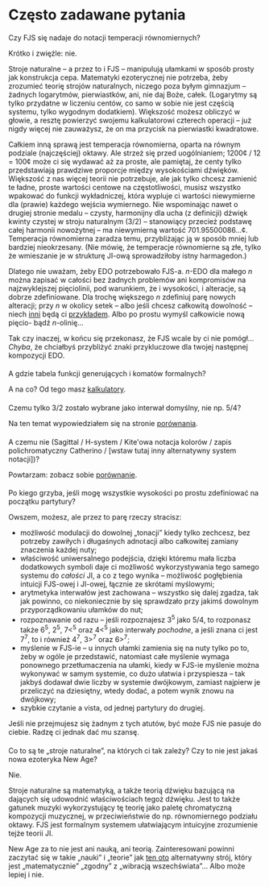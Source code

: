 ﻿# Często zadawane pytania

<style>h2 { font-weight: normal; font-size: 100%; }</style>

## Czy FJS się nadaje do notacji temperacji równomiernych?

Krótko i zwięźle: nie.

Stroje naturalne – a przez to i FJS – manipulują ułamkami w sposób prosty jak konstrukcja cepa. Matematyki ezoterycznej nie potrzeba, żeby zrozumieć teorię strojów naturalnych, niczego poza byłym gimnazjum – żadnych logarytmów, pierwiastków, ani, nie daj Boże, całek. (Logarytmy są tylko przydatne w liczeniu centów, co samo w sobie nie jest częścią systemu, tylko wygodnym dodatkiem). Większość możesz obliczyć w głowie, a resztę powierzyć swojemu kalkulatorowi czterech operacji – już nigdy więcej nie zauważysz, że on ma przycisk na pierwiastki kwadratowe.

Całkiem inną sprawą jest temperacja równomierna, oparta na równym podziale (najczęściej) oktawy. Ale strzeż się przed uogólnianiem; 1200¢ / 12 = 100¢ może ci się wydawać aż za proste, ale pamiętaj, że centy tylko przedstawiają prawdziwe proporcje między wysokościami dźwięków. Większość z nas więcej teorii nie potrzebuje, ale jak tylko chcesz zamienić te ładne, proste wartości centowe na częstotliwości, musisz wszystko wpakować do funkcji wykładniczej, która wypluje ci wartości niewymierne dla (prawie) każdego wejścia wymiernego. Nie wspominając nawet o drugiej stronie medalu – czysty, harmonijny dla ucha (z definicji) dźwięk kwinty czystej w stroju naturalnym (3/2) – stanowiący przecież podstawę całej harmonii nowożytnej – ma niewymierną wartość 701.95500086…¢. Temperacja równomierna zaradza temu, przybliżając ją w sposób mniej lub bardziej nieokrzesany. (Nie mówię, że temperacje równomierne są złe, tylko że wmieszanie je w strukturę JI-ową sprowadziłoby istny harmagedon.)

Dlatego nie uważam, żeby EDO potrzebowało FJS-a. *n*-EDO dla małego *n* można zapisać w całości bez żadnych problemów ani kompromisów na najzwyklejszej pięciolinii, pod warunkiem, że i wysokości, i alteracje, są dobrze zdefiniowane. Dla trochę większego *n* zdefiniuj parę nowych alteracji; przy *n* w okolicy setek – albo jeśli chcesz całkowitą dowolność – niech [inni](http://musictheory.zentral.zone/huntsystem1.html) będą ci [przykładem](http://sagittal.org/). Albo po prostu wymyśl całkowicie nową pięcio- bądź *n*-olinię…

Tak czy inaczej, w końcu się przekonasz, że FJS wcale by ci nie pomógł… *Chyba*, że chciałbyś przybliżyć znaki przykluczowe dla twojej następnej kompozycji EDO.

## A gdzie tabela funkcji generujących i komatów formalnych?

A na co? Od tego masz [kalkulatory](calc.html).

## Czemu tylko 3/2 zostało wybrane jako interwał domyślny, nie np. 5/4?

Na ten temat wypowiedziałem się na stronie [porównania](compare.html).

## A czemu nie (Sagittal / H-system / Kite'owa notacja kolorów / zapis polichromatyczny Catherino / \[wstaw tutaj inny alternatywny system notacji\])?

Powtarzam: zobacz sobie [porównanie](compare.html).

## Po kiego grzyba, jeśli mogę wszystkie wysokości po prostu zdefiniować na początku partytury?

Owszem, możesz, ale przez to parę rzeczy stracisz:

- możliwość modulacji do dowolnej „tonacji” kiedy tylko zechcesz, bez potrzeby zawiłych i długaśnych adnotacji albo całkowitej zamiany znaczenia każdej nuty;
- właściwość uniwersalnego podejścia, dzięki któremu mała liczba dodatkowych symboli daje ci możliwość wykorzystywania tego samego systemu do *całości* JI, a co z tego wynika – możliwość pogłębienia intuicji FJS-owej i JI-owej, łącznie ze skrótami myślowymi;
- arytmetyka interwałów jest zachowana – wszystko się dalej zgadza, tak jak powinno, co niekoniecznie by się sprawdzało przy jakimś dowolnym przyporządkowaniu ułamków do nut;
- rozpoznawanie od razu – jeśli rozpoznajesz 3<sup>5</sup> jako 5/4, to rozponasz także 6<sup>5</sup>, 2<sup>5</sup>, 7&lt;<sup>5</sup> oraz 4&lt;<sup>5</sup> jako interwały *pochodne*, a jeśli znana ci jest 7<sup>7</sup>, to i również 4<sup>7</sup>, 3><sup>7</sup> oraz 6><sup>7</sup>;
- myślenie w FJS-ie – u innych ułamki zamienia się na nuty tylko po to, żeby w ogóle je przedstawić, natomiast całe myślenie wymaga ponownego przetłumaczenia na ułamki, kiedy w FJS-ie myślenie można wykonywać w samym systemie, co dużo ułatwia i przyspiesza – tak jakbyś dodawał dwie liczby w systemie dwójkowym, zamiast najpierw je przeliczyć na dziesiętny, wtedy dodać, a potem wynik znowu na dwójkowy;
- szybkie czytanie a vista, od jednej partytury do drugiej.

Jeśli nie przejmujesz się żadnym z tych atutów, być może FJS nie pasuje do ciebie. Radzę ci jednak dać mu szansę.

## Co to są te „stroje naturalne”, na których ci tak zależy? Czy to nie jest jakaś nowa ezoteryka New Age?

Nie.

Stroje naturalne są matematyką, a także teorią dźwięku bazującą na dających się udowodnić właściwościach tegoż dźwięku. Jest to także gatunek muzyki wykorzystujący tę teorię jako paletę chromatyczną kompozycji muzycznej, w przeciwieństwie do np. równomiernego podziału oktawy. FJS jest formalnym systemem ułatwiającym intuicyjne zrozumienie tejże teorii JI.

New Age za to nie jest ani nauką, ani teorią. Zainteresowani powinni zaczytać się w takie „nauki” i „teorie” jak [ten oto](https://attunedvibrations.com/432hz/) alternatywny strój, który jest „matematycznie” „zgodny” z „wibracją wszechświata”… Albo może lepiej i nie.
